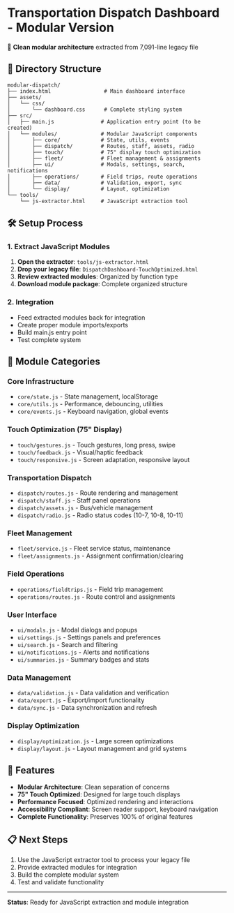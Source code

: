 # Transportation Dispatch Dashboard - Modular Version

🚌 **Clean modular architecture** extracted from 7,091-line legacy file

## 📁 Directory Structure

```
modular-dispatch/
├── index.html                 # Main dashboard interface
├── assets/
│   └── css/
│       └── dashboard.css      # Complete styling system
├── src/
│   ├── main.js               # Application entry point (to be created)
│   └── modules/              # Modular JavaScript components
│       ├── core/             # State, utils, events
│       ├── dispatch/         # Routes, staff, assets, radio
│       ├── touch/            # 75" display touch optimization
│       ├── fleet/            # Fleet management & assignments
│       ├── ui/               # Modals, settings, search, notifications
│       ├── operations/       # Field trips, route operations
│       ├── data/             # Validation, export, sync
│       └── display/          # Layout, optimization
└── tools/
    └── js-extractor.html     # JavaScript extraction tool
```

## 🛠️ Setup Process

### 1. Extract JavaScript Modules
1. **Open the extractor**: `tools/js-extractor.html`
2. **Drop your legacy file**: `DispatchDashboard-TouchOptimized.html`
3. **Review extracted modules**: Organized by function type
4. **Download module package**: Complete organized structure

### 2. Integration
- Feed extracted modules back for integration
- Create proper module imports/exports
- Build main.js entry point
- Test complete system

## 🎯 Module Categories

### **Core Infrastructure**
- `core/state.js` - State management, localStorage
- `core/utils.js` - Performance, debouncing, utilities
- `core/events.js` - Keyboard navigation, global events

### **Touch Optimization (75" Display)**
- `touch/gestures.js` - Touch gestures, long press, swipe
- `touch/feedback.js` - Visual/haptic feedback
- `touch/responsive.js` - Screen adaptation, responsive layout

### **Transportation Dispatch**
- `dispatch/routes.js` - Route rendering and management
- `dispatch/staff.js` - Staff panel operations
- `dispatch/assets.js` - Bus/vehicle management
- `dispatch/radio.js` - Radio status codes (10-7, 10-8, 10-11)

### **Fleet Management**
- `fleet/service.js` - Fleet service status, maintenance
- `fleet/assignments.js` - Assignment confirmation/clearing

### **Field Operations**
- `operations/fieldtrips.js` - Field trip management
- `operations/routes.js` - Route control and assignments

### **User Interface**
- `ui/modals.js` - Modal dialogs and popups
- `ui/settings.js` - Settings panels and preferences
- `ui/search.js` - Search and filtering
- `ui/notifications.js` - Alerts and notifications
- `ui/summaries.js` - Summary badges and stats

### **Data Management**
- `data/validation.js` - Data validation and verification
- `data/export.js` - Export/import functionality
- `data/sync.js` - Data synchronization and refresh

### **Display Optimization**
- `display/optimization.js` - Large screen optimizations
- `display/layout.js` - Layout management and grid systems

## 🚀 Features

- **Modular Architecture**: Clean separation of concerns
- **75" Touch Optimized**: Designed for large touch displays
- **Performance Focused**: Optimized rendering and interactions
- **Accessibility Compliant**: Screen reader support, keyboard navigation
- **Complete Functionality**: Preserves 100% of original features

## 📋 Next Steps

1. Use the JavaScript extractor tool to process your legacy file
2. Provide extracted modules for integration
3. Build the complete modular system
4. Test and validate functionality

---

**Status**: Ready for JavaScript extraction and module integration
